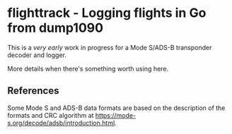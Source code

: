 # flighttrack - Logging flights in Go from dump1090

This is a _very early_ work in progress for a Mode S/ADS-B transponder decoder and logger.

More details when there's something worth using here.

## References

Some Mode S and ADS-B data formats are based on the description of the formats and
CRC algorithm at https://mode-s.org/decode/adsb/introduction.html.
